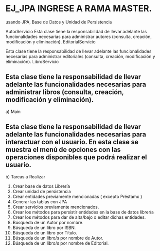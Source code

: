 # EJ_JPA INGRESE A RAMA MASTER.
usando JPA, Base de Datos y Unidad de Persistencia 



AutorServicio
Esta clase tiene la responsabilidad de llevar adelante las funcionalidades necesarias
para administrar autores (consulta, creación, modificación y eliminación).
EditorialServicio

Esta clase tiene la responsabilidad de llevar adelante las funcionalidades necesarias
para administrar editoriales (consulta, creación, modificación y eliminación).
LibroServicio

Esta clase tiene la responsabilidad de llevar adelante las funcionalidades necesarias
para administrar libros (consulta, creación, modificación y eliminación).
------------------------------------------------------
a) Main

Esta clase tiene la responsabilidad de llevar adelante las funcionalidades necesarias
para interactuar con el usuario. En esta clase se muestra el menú de opciones con las
operaciones disponibles que podrá realizar el usuario.
------------------------------------------------------
b) Tareas a Realizar

1) Crear base de datos Librería
2) Crear unidad de persistencia
3) Crear entidades previamente mencionadas ( excepto Préstamo )
4) Generar las tablas con JPA
5) Crear servicios previamente mencionados.
6) Crear los métodos para persistir entidades en la base de datos librería
7) Crear los métodos para dar de alta/bajo o editar dichas entidades.
8) Búsqueda de un Autor por nombre.
9) Búsqueda de un libro por ISBN.
10) Búsqueda de un libro por Título.
11) Búsqueda de un libro/s por nombre de Autor.
12) Búsqueda de un libro/s por nombre de Editorial.
